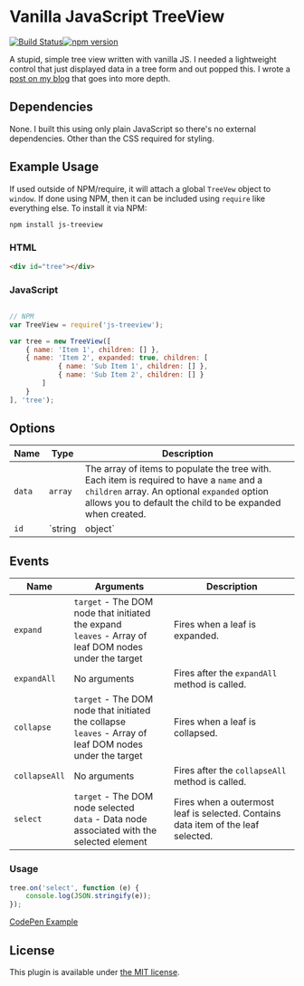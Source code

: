 # Vanilla JavaScript TreeView

[![Build Status](https://travis-ci.org/justinchmura/js-treeview.svg?branch=master)](https://travis-ci.org/justinchmura/js-treeview)[![npm version](https://badge.fury.io/js/js-treeview.svg)](https://badge.fury.io/js/js-treeview)

A stupid, simple tree view written with vanilla JS. I needed a lightweight control that just displayed data in a tree form and out popped this. I wrote a [post on my blog](http://justinchmura.com/2014/07/03/javascript-tree-view/) that goes into more depth.

## Dependencies

None. I built this using only plain JavaScript so there's no external dependencies. Other than the CSS required for styling.

## Example Usage

If used outside of NPM/require, it will attach a global `TreeVew` object to `window`. If done using NPM, then it can be included using `require` like everything else. To install it via NPM:

```bash
npm install js-treeview
```

### HTML

```html
<div id="tree"></div>
```

### JavaScript

```js

// NPM
var TreeView = require('js-treeview');

var tree = new TreeView([
    { name: 'Item 1', children: [] },
    { name: 'Item 2', expanded: true, children: [
            { name: 'Sub Item 1', children: [] },
            { name: 'Sub Item 2', children: [] }
        ]
    }
], 'tree');
```

## Options

| Name | Type | Description |
| ---- | ---- | ----------- |
| `data` | `array` | The array of items to populate the tree with. Each item is required to have a `name` and a `children` array. An optional `expanded` option allows you to default the child to be expanded when created. |
| `id` | `string|object` | ID of the DOM element, or the DOM element itself, to render the tree in. |

## Events

| Name  | Arguments | Description |
| ----- | --------- | ----------- |
| `expand` | `target` - The DOM node that initiated the expand<br>`leaves` - Array of leaf DOM nodes under the target | Fires when a leaf is expanded. |
| `expandAll` | No arguments | Fires after the `expandAll` method is called. |
| `collapse` | `target` - The DOM node that initiated the collapse<br>`leaves` - Array of leaf DOM nodes under the target | Fires when a leaf is collapsed. |
| `collapseAll` | No arguments | Fires after the `collapseAll` method is called. |
| `select` | `target` - The DOM node selected<br>`data` - Data node associated with the selected element | Fires when a outermost leaf is selected. Contains data item of the leaf selected. |

### Usage

```js
tree.on('select', function (e) {
    console.log(JSON.stringify(e));
});
```

[CodePen Example](http://codepen.io/justinchmura/pen/PZzBOP/)

## License

This plugin is available under [the MIT license](http://mths.be/mit).
